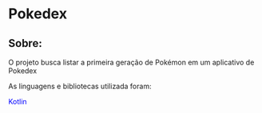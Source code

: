 <h1>Pokedex</h1>

<h2>Sobre:</h2>
<p>O projeto busca listar a primeira geração de Pokémon em um aplicativo de Pokedex</p>
<p>As linguagens e bibliotecas utilizada foram:</p>
<p style="color:blue;">Kotlin</p>

